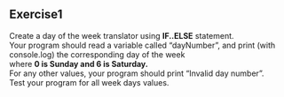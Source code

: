 ## Exercise1 
Create a day of the week translator using **IF..ELSE** statement. <br>
Your program should read a variable called “dayNumber”, and print (with console.log) the corresponding day of the week<br>
where **0 is Sunday and 6 is Saturday.**<br>
For any other values, your program should print “Invalid day number”.<br>
Test your program for all week days values.
